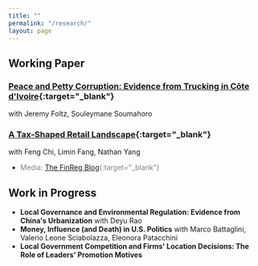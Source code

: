 ```yaml
---
title: ""
permalink: "/research/"
layout: page
---
```


## Working Paper

### [Peace and Petty Corruption: Evidence from Trucking in Côte d'Ivoire](https://papers.ssrn.com/sol3/papers.cfm?abstract_id=4292211){:target="_blank"} 
with Jeremy Foltz, Souleymane Soumahoro

### [A Tax-Shaped Retail Landscape](https://papers.ssrn.com/sol3/papers.cfm?abstract_id=4338974){:target="_blank"} 
with Feng Chi, Limin Fang, Nathan Yang
- <span style="color: gray;">Media: [The FinReg Blog](https://tinyurl.com/pfyfhr4v){:target="_blank"}</span>

## Work in Progress

- **Local Governance and Environmental Regulation: Evidence from China's Urbanization** with Deyu Rao
- **Money, Influence (and Death) in U.S. Politics** with Marco Battaglini, Valerio Leone Sciabolazza, Eleonora Patacchini
- **Local Government Competition and Firms' Location Decisions: The Role of Leaders' Promotion Motives**
